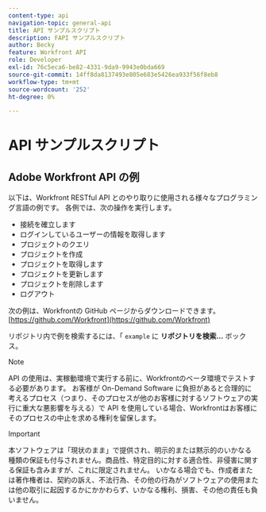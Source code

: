 ```yaml
---
content-type: api
navigation-topic: general-api
title: API サンプルスクリプト
description: FAPI サンプルスクリプト
author: Becky
feature: Workfront API
role: Developer
exl-id: 76c5eca6-be82-4331-9da9-9943e0bda669
source-git-commit: 14ff8da8137493e805e683e5426ea933f56f8eb8
workflow-type: tm+mt
source-wordcount: '252'
ht-degree: 0%

---
```



# API サンプルスクリプト

## Adobe Workfront API の例

以下は、Workfront RESTful API とのやり取りに使用される様々なプログラミング言語の例です。 各例では、次の操作を実行します。

* 接続を確立します
* ログインしているユーザーの情報を取得します
* プロジェクトのクエリ
* プロジェクトを作成
* プロジェクトを取得します
* プロジェクトを更新します
* プロジェクトを削除します
* ログアウト

次の例は、Workfrontの GitHub ページからダウンロードできます。  [https://github.com/Workfront](https://github.com/Workfront)

リポジトリ内で例を検索するには、「 `example` に **リポジトリを検索…** ボックス。

>[!NOTE]
>
>API の使用は、実稼動環境で実行する前に、Workfrontのベータ環境でテストする必要があります。 お客様が On-Demand Software に負担があると合理的に考えるプロセス（つまり、そのプロセスが他のお客様に対するソフトウェアの実行に重大な悪影響を与える）で API を使用している場合、Workfrontはお客様にそのプロセスの中止を求める権利を留保します。

>[!IMPORTANT]
>
>本ソフトウェアは「現状のまま」で提供され、明示的または黙示的のいかなる種類の保証も付与されません。商品性、特定目的に対する適合性、非侵害に関する保証も含みますが、これに限定されません。 いかなる場合でも、作成者または著作権者は、契約の訴え、不法行為、その他の行為がソフトウェアの使用または他の取引に起因するかにかかわらず、いかなる権利、損害、その他の責任も負いません。
